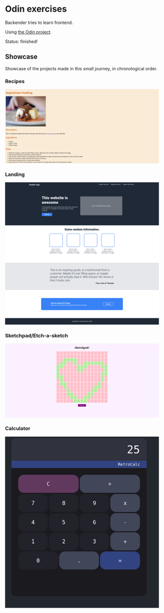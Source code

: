 # Odin exercises

Backender tries to learn frontend.

Using [the Odin project](https://www.theodinproject.com).

Status: finished!

## Showcase

Showcase of the projects made in this small journey, in chronological order.

### Recipes

<img src="https://github.com/jschuhmann47/odin-exercises/blob/main/images/recipes.png">

### Landing

<img src="https://github.com/jschuhmann47/odin-exercises/blob/main/images/landing.png">

### Sketchpad/Etch-a-sketch

<img src="https://github.com/jschuhmann47/odin-exercises/blob/main/images/sketchpad.png">

### Calculator

<img src="https://github.com/jschuhmann47/odin-exercises/blob/main/images/calculator.png">
